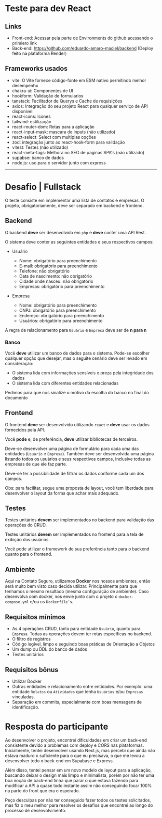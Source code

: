 # Teste para dev React

## Links
- Front-end: Acessar pela parte de Environments do github acessando o primiero link
- Back-end: https://github.com/eduardo-amaro-maciel/backend (Deploy feito na plataforma Render)

## Frameworks usados 
- vite: O Vite fornece código-fonte em ESM nativo permitindo melhor desempenho
- chakra-ui: Componentes de UI
- hookform: Validação de formularios
- tanstack: Facilitador de Querys e Cache de requisições
- axios: Integração do seu projeto React para qualquer serviço de API disponível
- react-icons: Icones
- tailwind: estilização
- react-router-dom: Rotas para a aplicação
- react-input-mask: mascara de inputs (não utilizado)
- react-select: Select com multiplas opções
- zod: integração junto ao react-hook-form para validação
- vitest: Testes (não utilizado)
- react-meta-tags: Melhora no SEO de paginas SPA's (não utilizado)
- supabse: banco de dados
- node.js: uso para o servidor junto com express

<hr>

# Desafio | Fullstack

O teste consiste em implementar uma lista de contatos e empresas. O projeto, obrigatoriamente, deve ser separado em backend e frontend.

## Backend

O backend **deve** ser desenvolvido em `php` e **deve** conter uma API Rest.

O sistema deve conter as seguintes entidades e seus respectivos campos:

- Usuário
    - Nome: obrigatório para preenchimento
    - E-mail: obrigatório para preenchimento
    - Telefone: não obrigatório
    - Data de nascimento: não obrigatório
    - Cidade onde nasceu: não obrigatório
    - Empresas: obrigatório para preenchimento

- Empresa
    - Nome: obrigatório para preenchimento
    - CNPJ: obrigatório para preenchimento
    - Endereço: obrigatório para preenchimento
    - Usuários: obrigatório para preenchimento

A regra de relacionamento para `Usuário` e `Empresa` deve ser de __n para n__

### Banco
Você **deve** utilizar um banco de dados para o sistema. Pode-se escolher qualquer opção que desejar, mas o seguite cenário deve ser levado em consideração:
- O sistema lida com informações sensíveis e preza pela integridade dos dados
- O sistema lida com diferentes entidades relacionadas

Pedimos para que nos sinalize o motivo da escolha do banco no final do documento


## Frontend
O frontend **deve** ser desenvolvido utilizando `react` e **deve** usar os dados fornecidos pela API.

Você **pode** e, de preferência, **deve** utilizar bibliotecas de terceiros.

Deve-se desenvolver uma página de formulário para cada uma das entidades (`Usuario` e `Empresa`). Também deve ser desenvolvida uma página listando todos os usuários e seus respectivos campos, inclusive todas as empresas de que ele faz parte.

Deve-se ter a possibilidade de filtrar os dados conforme cada um dos campos.

Obs: para facilitar, segue uma proposta de layout, você tem liberdade para desenvolver o layout da forma que achar mais adequado.

## Testes
Testes unitários **devem** ser implementados no backend para validação das operações do CRUD.

Testes unitários **devem** ser implementados no frontend para a tela de exibição dos usuários.

Você pode utilizar o framework de sua preferência tanto para o backend quanto para o frontend.

## Ambiente
Aqui na Contato Seguro, utilizamos __Docker__ nos nossos ambientes, então será muito bem visto caso decida utilizar. Principalmente para que tenhamos o mesmo resultado (mesma configuração de ambiente). Caso desenvolva com docker, nos envie junto com o projeto o `docker-compose.yml` e/ou os `Dockerfile´`s.

## Requisitos mínimos
- As 4 operações CRUD, tanto para entidade `Usuário`, quanto para `Empresa`. Todas as operações devem ter rotas específicas no backend.
- O filtro de registros
- Código legível, limpo e seguindo boas práticas de Orientação a Objetos
- Um dump ou DDL do banco de dados
- Testes unitários

## Requisitos bônus
- Utilizar Docker
- Outras entidades e relacionamento entre entidades. Por exemplo: uma entidade `Relatos` ou `Atividades` que tenha `Usuários` e/ou `Empresas` vinculadas.
- Separação em commits, especialmente com boas mensagens de identificação.

# Resposta do participante
Ao desenvolver o projeto, encontrei dificuldades em criar um back-end consistente devido a problemas com deploy e CORS nas plataformas. Inicialmente, tentei desenvolver usando Next.js, mas percebi que ainda não estava maduro o suficiente para o que eu precisava, o que me levou a desenvolver todo o back-end em Supabase e Express.

Além disso, tentei pensar em um novo modelo de layout para a aplicação, buscando deixar o design mais limpo e minimalista, porém por não ter uma boa noção de back-end tinha que parar o que estava fazendo para modificar a API a quase todo instante assim não conseguindo focar 100% na parte do front que era o esperado.

Peço desculpas por não ter conseguido fazer todos os testes solicitados, mas fiz o meu melhor para resolver os desafios que encontrei ao longo do processo de desenvolvimento.
